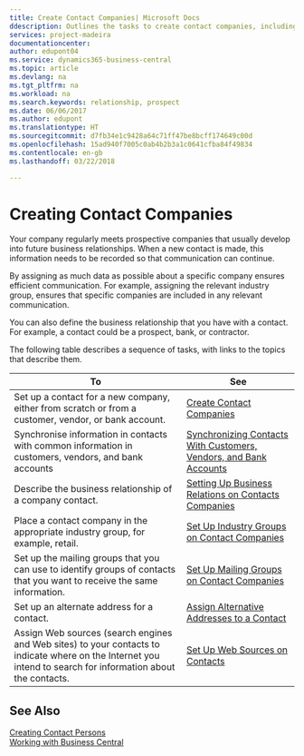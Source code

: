 ```yaml
---
title: Create Contact Companies| Microsoft Docs
ddescription: Outlines the tasks to create contact companies, including assigning relevant data about prospects and defining the business relationships you have with companies.
services: project-madeira
documentationcenter: 
author: edupont04
ms.service: dynamics365-business-central
ms.topic: article
ms.devlang: na
ms.tgt_pltfrm: na
ms.workload: na
ms.search.keywords: relationship, prospect
ms.date: 06/06/2017
ms.author: edupont
ms.translationtype: HT
ms.sourcegitcommit: d7fb34e1c9428a64c71ff47be8bcff174649c00d
ms.openlocfilehash: 15ad940f7005c0ab4b2b3a1c0641cfba84f49834
ms.contentlocale: en-gb
ms.lasthandoff: 03/22/2018

---
```

# <a name="creating-contact-companies"></a>Creating Contact Companies
Your company regularly meets prospective companies that usually develop into future business relationships. When a new contact is made, this information needs to be recorded so that communication can continue.

By assigning as much data as possible about a specific company ensures efficient communication. For example, assigning the relevant industry group, ensures that specific companies are included in any relevant communication.

You can also define the business relationship that you have with a contact. For example, a contact could be a prospect, bank, or contractor.

The following table describes a sequence of tasks, with links to the topics that describe them.

| To | See |
| --- | --- |
| Set up a contact for a new company, either from scratch or from a customer, vendor, or bank account. |[Create Contact Companies](marketing-how-create-contact-companies.md) |
| Synchronise information in contacts with common information in customers, vendors, and bank accounts |[Synchronizing Contacts With Customers, Vendors, and Bank Accounts](marketing-synchronize-contacts-customers-vendors-bank-accounts.md) |
| Describe the business relationship of a company contact. |[Setting Up Business Relations on Contacts Companies](marketing-business-relations.md) |
| Place a contact company in the appropriate industry group, for example, retail. |[Set Up Industry Groups on Contact Companies](marketing-industry-groups.md) |
| Set up the mailing groups that you can use to identify groups of contacts that you want to receive the same information. |[Set Up Mailing Groups on Contact Companies](marketing-mailing-groups.md) |
| Set up an alternate address for a contact. |[Assign Alternative Addresses to a Contact](marketing-how-assign-alternate-address.md) |
| Assign Web sources (search engines and Web sites) to your contacts to indicate where on the Internet you intend to search for information about the contacts. |[Set Up Web Sources on Contacts](marketing-web-sources.md) |

## <a name="see-also"></a>See Also
[Creating Contact Persons](marketing-create-contact-persons.md)   
[Working with Business Central](ui-work-product.md)

